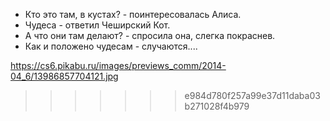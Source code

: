 

- Кто это там, в кустах? - поинтересовалась Алиса.
- Чудеса - ответил Чеширский Кот.
- А что они там делают? - спросила она, слегка покраснев.
- Как и положено чудесам - случаются....


https://cs6.pikabu.ru/images/previews_comm/2014-04_6/13986857704121.jpg
>>>>>>> e984d780f257a99e37d11daba03b271028f4b979
